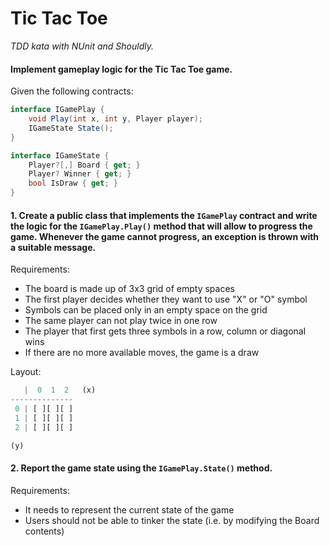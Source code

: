 # Tic Tac Toe

_TDD kata with NUnit and Shouldly._

#### Implement gameplay logic for the Tic Tac Toe game.

Given the following contracts:

```c#
interface IGamePlay {
    void Play(int x, int y, Player player);
    IGameState State();
}
```
```c#
interface IGameState {
    Player?[,] Board { get; }
    Player? Winner { get; }
    bool IsDraw { get; }
}
```

#### 1. Create a public class that implements the `IGamePlay` contract and write the logic for the `IGamePlay.Play()` method that will allow to progress the game. Whenever the game cannot progress, an exception is thrown with a suitable message.

Requirements:

 * The board is made up of 3x3 grid of empty spaces
 * The first player decides whether they want to use "X" or "O" symbol
 * Symbols can be placed only in an empty space on the grid
 * The same player can not play twice in one row
 * The player that first gets three symbols in a row, column or diagonal wins
 * If there are no more available moves, the game is a draw

Layout:

```js
   |  0  1  2   (x)
--------------
 0 | [ ][ ][ ]
 1 | [ ][ ][ ]
 2 | [ ][ ][ ]

(y)
```

#### 2. Report the game state using the `IGamePlay.State()` method.

Requirements:

 * It needs to represent the current state of the game
 * Users should not be able to tinker the state (i.e. by modifying the Board contents)

